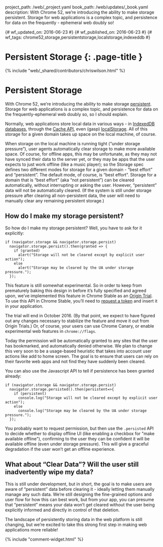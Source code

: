 project_path: /web/_project.yaml
book_path: /web/updates/_book.yaml
description: With Chrome 52, we’re introducing the ability to make storage persistent.  Storage for web applications is a complex topic, and persistence for data on the frequently - ephemeral web doubly so!

{# wf_updated_on: 2016-06-23 #}
{# wf_published_on: 2016-06-23 #}
{# wf_tags: chrome52,storage,persistentstorage,localstorage,indexeddb #}

# Persistent Storage {: .page-title }

{% include "web/_shared/contributors/chriswilson.html" %}



# Persistent Storage

With Chrome 52, we’re introducing the ability to make storage 
[persistent](https://storage.spec.whatwg.org/#persistence).  Storage for web
applications is a complex topic, and persistence for data on the
frequently-ephemeral web doubly so, so I should explain.

Normally, web applications store local data in various ways - in
[IndexedDB databases](https://developer.mozilla.org/en-US/docs/Web/API/IndexedDB_API),
through the [Cache API](https://developer.mozilla.org/en-US/docs/Web/API/Cache),
even (gasp) [localStorage](https://developer.mozilla.org/en-US/docs/Web/API/Window/localStorage).
All of this storage for a given domain takes up space on the local machine, of course.

When storage on the local machine is running tight (“under storage pressure”),
user agents automatically clear storage to make more available space.  Of
course, for offline apps, this may be unfortunate, as they may not have synced
their data to the server yet, or they may be apps that the user expects to just
work offline (like a music player); so the Storage spec defines two different
modes for storage for a given domain - “best effort” and “persistent”.  The
default mode, of course, is “best effort”.  Storage for a domain that is
“best effort” (aka “not persistent”) can be cleared automatically, without
interrupting or asking the user.  However, “persistent” data will not be
automatically cleared. (If the system is still under storage pressure after
clearing all non-persistent data, the user will need to manually clear any
remaining persistent storage.)

## How do I make my storage persistent?

So how do I make my storage persistent?  Well, you have to ask for it
explicitly:


    if (navigator.storage && navigator.storage.persist)
      navigator.storage.persist().then(granted => {
        if (granted)
          alert("Storage will not be cleared except by explicit user action");
        else
          alert("Storage may be cleared by the UA under storage pressure.");
      });
    

This feature is still somewhat experimental. So in order to keep from
prematurely baking this design in before it’s fully specified and agreed upon,
we’ve implemented this feature in Chrome Stable as an
[Origin Trial](https://github.com/jpchase/OriginTrials/blob/gh-pages/developer-guide.md).
To use this API in Chrome Stable, you’ll need to
[request a token](https://github.com/jpchase/OriginTrials/blob/gh-pages/developer-guide.md#how-do-i-enable-an-experimental-feature-on-my-origin)
and insert it in your application.

The trial will end in October 2016. 
(By that point, we expect to have figured out any changes necessary to
stabilize the feature and move it out from Origin Trials.)  Or, of course,
your users can use Chrome Canary, or enable experimental web features in
`chrome://flags`.

Today the permission will be automatically granted to any sites that the user
has bookmarked, and automatically denied otherwise.  We plan to change this
very soon to be a usage-based heuristic that takes into account user actions
like add to home screen.  The goal is to ensure that users can rely on their
favorite web apps and not find they have suddenly been cleared.

You can also use the Javascript API to tell if persistence has been granted
already:


    if (navigator.storage && navigator.storage.persist) 
      navigator.storage.persisted().then(persistent=>{
        if (persistent)
          console.log("Storage will not be cleared except by explicit user action");
        else
          console.log("Storage may be cleared by the UA under storage pressure.");
      });
    

You probably want to request permission, but then use the `.persisted` API to 
decide whether to display offline UI (like enabling a checkbox for "make 
available offline"), confirming to the user they can be confident it will be
available offline (even under storage pressure).  This will give a graceful
degradation if the user won’t get an offline experience.

## What about “Clear Data”?  Will the user still inadvertently wipe my data?

This is still under development, but in short, the goal is to make users are aware
of “persistent” data before clearing it - ideally letting them manually manage
any such data.  We’re still designing the fine-grained options and user flow
for how this can best work, but from your app, you can presume that
“persistent” means your data won’t get cleared without the user being
explicitly informed and directly in control of that deletion.

The landscape of persistently storing data in the web platform is still
changing, but we’re excited to take this strong first step in making
web applications more reliable!


{% include "comment-widget.html" %}
